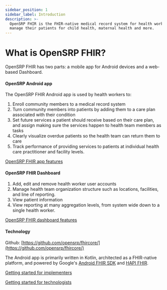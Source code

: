 ```yaml
---
sidebar_position: 1
sidebar_label: Introduction
description: >-
  OpenSRP FHIR is the FHIR-native medical record system for health workers to
  manage their patients for child health, maternal health and more.
---
```


# What is OpenSRP FHIR?

OpenSRP FHIR has two parts: a mobile app for Android devices and a web-based Dashboard.

#### OpenSRP Android app

The OpenSRP FHIR Android app is used by health workers to:

1. Enroll community members to a medical record system
2. Turn community members into patients by adding them to a care plan associated with their condition
3. Set future services a patient should receive based on their care plan, and assign making sure the services happen to health team members as tasks
4. Clearly visualize overdue patients so the health team can return them to care
5. Track performance of providing services to patients at individual health care practitioner and facility levels.

[OpenSRP FHIR app features​](broken-reference/)

#### OpenSRP FHIR Dashboard

1. Add, edit and remove health worker user accounts
2. Manage health team organization structure such as locations, facilities, and line of reporting.
3. View patient information
4. View reporting at many aggregation levels, from system wide down to a single health worker.

[OpenSRP FHIR dashboard features](broken-reference/)

#### **Technology**

Github: [https://github.com/opensrp/fhircore/](https://github.com/opensrp/fhircore/)

The Android app is primarily written in Kotlin​, architected as a FHIR-native platform, and powered by Google's [Android FHIR SDK](https://github.com/google/android-fhir) and [HAPI FHIR](https://hapifhir.io/).

[Getting started for implementers](broken-reference/)

[Getting started for technologists](broken-reference/)
